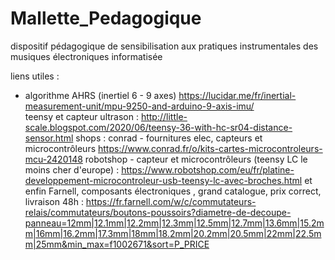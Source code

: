 # Mallette_Pedagogique
dispositif pédagogique de sensibilisation aux pratiques instrumentales des musiques électroniques informatisée


liens utiles :  
- algorithme AHRS (inertiel 6 - 9 axes) https://lucidar.me/fr/inertial-measurement-unit/mpu-9250-and-arduino-9-axis-imu/  
 teensy et capteur ultrason : http://little-scale.blogspot.com/2020/06/teensy-36-with-hc-sr04-distance-sensor.html
shops :
conrad - fournitures elec, capteurs et microcontrôleurs https://www.conrad.fr/o/kits-cartes-microcontroleurs-mcu-2420148
robotshop - capteur et microcontrôleurs (teensy LC le moins cher d'europe) : https://www.robotshop.com/eu/fr/platine-developpement-microcontroleur-usb-teensy-lc-avec-broches.html
et enfin Farnell, composants électroniques , grand catalogue,  prix correct, livraison 48h : https://fr.farnell.com/w/c/commutateurs-relais/commutateurs/boutons-poussoirs?diametre-de-decoupe-panneau=12mm|12.1mm|12.2mm|12.3mm|12.5mm|12.7mm|13.6mm|15.2mm|16mm|16.2mm|17.3mm|18mm|18.2mm|20.2mm|20.5mm|22mm|22.5mm|25mm&min_max=f1002671&sort=P_PRICE
